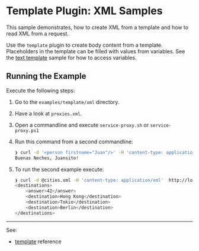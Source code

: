 # Template Plugin: XML Samples 

This sample demonstrates, how to create XML from a template and how to read XML from a request.

Use the `template` plugin to create body content from a template. Placeholders in the template can be filled with values from variables. See the [text template](../text) sample for how to access variables. 

## Running the Example

Execute the following steps:

1. Go to the `examples/template/xml` directory.

2. Have a look at `proxies.xml`.

3. Open a commandline and execute `service-proxy.sh` or `service-proxy.ps1` 

4. Run this command from a second commandline: 

   ```bash
   ❯ curl -d '<person firstname="Juan"/>' -H 'content-type: application/xml'  http://localhost:2000
   Buenas Noches, Juansito!
   ```

5. To run the second example execute:

   ```bash
   ❯ curl -d @cities.xml -H 'content-type: application/xml'  http://localhost:2001
   <destinations>
       <answer>42</answer>
       <destination>Hong Kong</destination>
       <destination>Tokio</destination>
       <destination>Berlin</destination>
   </destinations>

---
See:
- [template](https://membrane-soa.org/api-gateway-doc/current/configuration/reference/template.htm) reference 